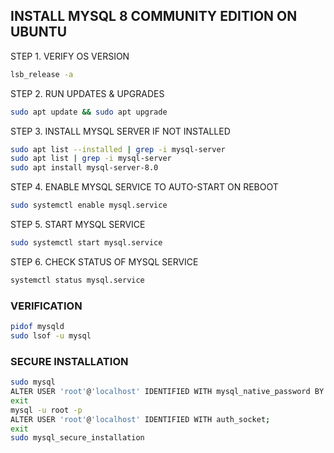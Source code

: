 ## INSTALL MYSQL 8 COMMUNITY EDITION ON UBUNTU

STEP 1. VERIFY OS VERSION
```sh
lsb_release -a
```

STEP 2. RUN UPDATES & UPGRADES
```sh
sudo apt update && sudo apt upgrade
```

STEP 3. INSTALL MYSQL SERVER IF NOT INSTALLED
```sh
sudo apt list --installed | grep -i mysql-server
sudo apt list | grep -i mysql-server
sudo apt install mysql-server-8.0
```

STEP 4. ENABLE MYSQL SERVICE TO AUTO-START ON REBOOT
```sh
sudo systemctl enable mysql.service
```

STEP 5. START MYSQL SERVICE
```sh
sudo systemctl start mysql.service
```

STEP 6. CHECK STATUS OF MYSQL SERVICE
```sh
systemctl status mysql.service
```

### VERIFICATION
```sh
pidof mysqld
sudo lsof -u mysql
```

### SECURE INSTALLATION
```sh
sudo mysql
ALTER USER 'root'@'localhost' IDENTIFIED WITH mysql_native_password BY 'Mysql@123';
exit
mysql -u root -p
ALTER USER 'root'@'localhost' IDENTIFIED WITH auth_socket;
exit
sudo mysql_secure_installation

```
